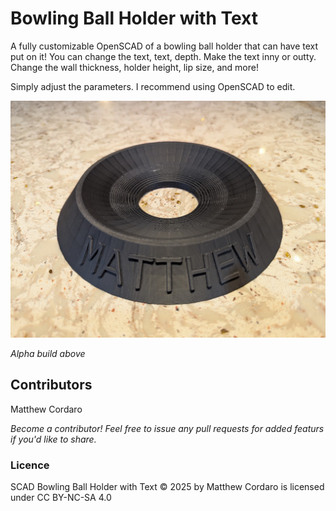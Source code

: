 # Bowling Ball Holder with Text
A fully customizable OpenSCAD of a bowling ball holder that can have text put on it! You can change the text, text, depth. Make the text inny or outty. Change the wall thickness, holder height, lip size, and more!

Simply adjust the parameters. I recommend using OpenSCAD to edit.

![Bowling Ball Holder with Text](ball-holder-with-name.jpg "Bowling Ball Holder with Text - Alpha Build")

_Alpha build above_

## Contributors
Matthew Cordaro

_Become a contributor!  Feel free to issue any pull requests for added featurs if you'd like to share._


### Licence
SCAD Bowling Ball Holder with Text © 2025 by Matthew Cordaro is licensed under CC BY-NC-SA 4.0 
